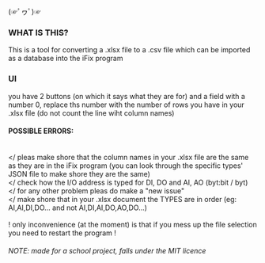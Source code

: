 (☞ﾟヮﾟ)☞ 

### WHAT IS THIS?
This is a tool for converting a .xlsx file to a .csv file which can be imported as a database into the iFix program

### UI
you  have 2 buttons (on which it says what they are for) and a field with a number 0, replace ths number with the number of rows you have in your .xlsx file (do not count the line wiht column names)

#### POSSIBLE ERRORS:
<br></ pleas make shore that the column names in your .xlsx file are the same as they are in the iFix program (you can look through the specific types' JSON file to make shore they are the same)
<br></ check how the I/O address is typed for DI, DO and AI, AO (byt:bit / byt)
<br></ for any other problem pleas do make a "new issue"
<br></ make shore that in your .xlsx document the TYPES are in order (eg: AI,AI,DI,DO... and not AI,DI,AI,DO,AO,DO...)
<br><br>! only inconvenience (at the moment) is that if you mess up the file selection you need to restart the program ! 

###### NOTE: made for a school project, falls under the MIT licence
